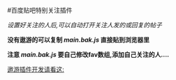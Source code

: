 #百度贴吧特别关注插件

*设置好关注的人后,可以自动打开关注人发的或回复的帖子*

**没有遨游的可以复制 *main.bak.js* 直接贴到浏览器里**

**注意 *main.bak.js* 要自己修改fav数组,添加自己关注的人....**

[遨游插件开发请看这:](http://bbs.maxthon.cn/forum-214-1.html)